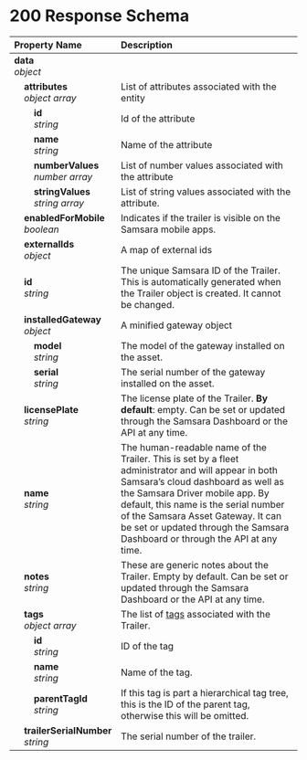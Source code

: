# 200 Response Schema
| Property Name | Description |
| :------------ | :---------- |
| **data**<br/>_object_ |  |
| **&nbsp;&nbsp;&nbsp;&nbsp;attributes**<br/>_&nbsp;&nbsp;&nbsp;&nbsp;object array_ | List of attributes associated with the entity |
| **&nbsp;&nbsp;&nbsp;&nbsp;&nbsp;&nbsp;&nbsp;&nbsp;id**<br/>_&nbsp;&nbsp;&nbsp;&nbsp;&nbsp;&nbsp;&nbsp;&nbsp;string_ | Id of the attribute |
| **&nbsp;&nbsp;&nbsp;&nbsp;&nbsp;&nbsp;&nbsp;&nbsp;name**<br/>_&nbsp;&nbsp;&nbsp;&nbsp;&nbsp;&nbsp;&nbsp;&nbsp;string_ | Name of the attribute |
| **&nbsp;&nbsp;&nbsp;&nbsp;&nbsp;&nbsp;&nbsp;&nbsp;numberValues**<br/>_&nbsp;&nbsp;&nbsp;&nbsp;&nbsp;&nbsp;&nbsp;&nbsp;number array_ | List of number values associated with the attribute |
| **&nbsp;&nbsp;&nbsp;&nbsp;&nbsp;&nbsp;&nbsp;&nbsp;stringValues**<br/>_&nbsp;&nbsp;&nbsp;&nbsp;&nbsp;&nbsp;&nbsp;&nbsp;string array_ | List of string values associated with the attribute. |
| **&nbsp;&nbsp;&nbsp;&nbsp;enabledForMobile**<br/>_&nbsp;&nbsp;&nbsp;&nbsp;boolean_ | Indicates if the trailer is visible on the Samsara mobile apps. |
| **&nbsp;&nbsp;&nbsp;&nbsp;externalIds**<br/>_&nbsp;&nbsp;&nbsp;&nbsp;object_ | A map of external ids |
| **&nbsp;&nbsp;&nbsp;&nbsp;id**<br/>_&nbsp;&nbsp;&nbsp;&nbsp;string_ | The unique Samsara ID of the Trailer. This is automatically generated when the Trailer object is created. It cannot be changed. |
| **&nbsp;&nbsp;&nbsp;&nbsp;installedGateway**<br/>_&nbsp;&nbsp;&nbsp;&nbsp;object_ | A minified gateway object |
| **&nbsp;&nbsp;&nbsp;&nbsp;&nbsp;&nbsp;&nbsp;&nbsp;model**<br/>_&nbsp;&nbsp;&nbsp;&nbsp;&nbsp;&nbsp;&nbsp;&nbsp;string_ | The model of the gateway installed on the asset. |
| **&nbsp;&nbsp;&nbsp;&nbsp;&nbsp;&nbsp;&nbsp;&nbsp;serial**<br/>_&nbsp;&nbsp;&nbsp;&nbsp;&nbsp;&nbsp;&nbsp;&nbsp;string_ | The serial number of the gateway installed on the asset. |
| **&nbsp;&nbsp;&nbsp;&nbsp;licensePlate**<br/>_&nbsp;&nbsp;&nbsp;&nbsp;string_ | The license plate of the Trailer. **By default**: empty. Can be set or updated through the Samsara Dashboard or the API at any time. |
| **&nbsp;&nbsp;&nbsp;&nbsp;name**<br/>_&nbsp;&nbsp;&nbsp;&nbsp;string_ | The human-readable name of the Trailer. This is set by a fleet administrator and will appear in both Samsara’s cloud dashboard as well as the Samsara Driver mobile app. By default, this name is the serial number of the Samsara Asset Gateway. It can be set or updated through the Samsara Dashboard or through the API at any time. |
| **&nbsp;&nbsp;&nbsp;&nbsp;notes**<br/>_&nbsp;&nbsp;&nbsp;&nbsp;string_ | These are generic notes about the Trailer. Empty by default. Can be set or updated through the Samsara Dashboard or the API at any time. |
| **&nbsp;&nbsp;&nbsp;&nbsp;tags**<br/>_&nbsp;&nbsp;&nbsp;&nbsp;object array_ | The list of [tags](https://kb.samsara.com/hc/en-us/articles/360026674631-Using-Tags-and-Tag-Nesting) associated with the Trailer. |
| **&nbsp;&nbsp;&nbsp;&nbsp;&nbsp;&nbsp;&nbsp;&nbsp;id**<br/>_&nbsp;&nbsp;&nbsp;&nbsp;&nbsp;&nbsp;&nbsp;&nbsp;string_ | ID of the tag |
| **&nbsp;&nbsp;&nbsp;&nbsp;&nbsp;&nbsp;&nbsp;&nbsp;name**<br/>_&nbsp;&nbsp;&nbsp;&nbsp;&nbsp;&nbsp;&nbsp;&nbsp;string_ | Name of the tag. |
| **&nbsp;&nbsp;&nbsp;&nbsp;&nbsp;&nbsp;&nbsp;&nbsp;parentTagId**<br/>_&nbsp;&nbsp;&nbsp;&nbsp;&nbsp;&nbsp;&nbsp;&nbsp;string_ | If this tag is part a hierarchical tag tree, this is the ID of the parent tag, otherwise this will be omitted. |
| **&nbsp;&nbsp;&nbsp;&nbsp;trailerSerialNumber**<br/>_&nbsp;&nbsp;&nbsp;&nbsp;string_ | The serial number of the trailer. |

